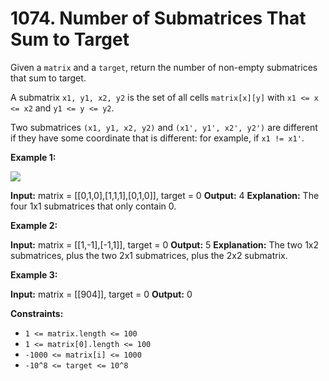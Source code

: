 # 1074. Number of Submatrices That Sum to Target 

Given a `matrix` and a `target`, return the number of non-empty submatrices that sum to target.

A submatrix `x1, y1, x2, y2` is the set of all cells `matrix[x][y]` with `x1 <= x <= x2` and `y1 <= y <= y2`.

Two submatrices `(x1, y1, x2, y2)` and `(x1', y1', x2', y2')` are different if they have some coordinate that is different: for example, if `x1 != x1'`.

**Example 1:**

![](https://assets.leetcode.com/uploads/2020/09/02/mate1.jpg)

**Input:** matrix = [[0,1,0],[1,1,1],[0,1,0]], target = 0
**Output:** 4
**Explanation:** The four 1x1 submatrices that only contain 0.

**Example 2:**

**Input:** matrix = [[1,-1],[-1,1]], target = 0
**Output:** 5
**Explanation:** The two 1x2 submatrices, plus the two 2x1 submatrices, plus the 2x2 submatrix.

**Example 3:**

**Input:** matrix = [[904]], target = 0
**Output:** 0

**Constraints:**

- `1 <= matrix.length <= 100`
- `1 <= matrix[0].length <= 100`
- `-1000 <= matrix[i] <= 1000`
- `-10^8 <= target <= 10^8`